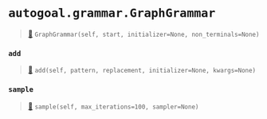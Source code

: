 # `autogoal.grammar.GraphGrammar`

> [📝](/usr/lib/python3/dist-packages/autogoal/grammar/_graph.py#L245)
> `GraphGrammar(self, start, initializer=None, non_terminals=None)`

### `add`

> [📝](/usr/lib/python3/dist-packages/autogoal/grammar/_graph.py#L258)
> `add(self, pattern, replacement, initializer=None, kwargs=None)`

### `sample`

> [📝](/usr/lib/python3/dist-packages/autogoal/grammar/_base.py#L10)
> `sample(self, max_iterations=100, sampler=None)`


